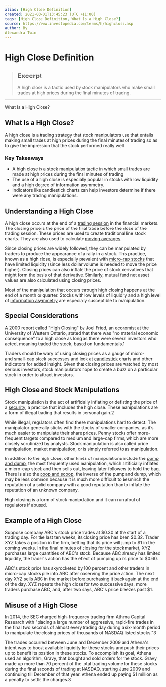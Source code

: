 ```yaml
---
alias: [High Close Definition]
created: 2021-03-01T13:45:23 (UTC +11:00)
tags: [High Close Definition, What Is a High Close?]
source: https://www.investopedia.com/terms/h/highclose.asp
author: By
Alexandra Twin
---
```


# High Close Definition

> ## Excerpt
> A high close is a tactic used by stock manipulators who make small trades at high prices during the final minutes of trading.

---

What Is a High Close?
## What Is a High Close?

A high close is a trading strategy that stock manipulators use that entails making small trades at high prices during the final minutes of trading so as to give the impression that the stock performed really well.

### Key Takeaways

-   A high close is a stock manipulation tactic in which small trades are made at high prices during the final minutes of trading.
-   The use of a high close is especially popular in stocks with low liquidity and a high degree of information asymmetry.
-   Indicators like candlestick charts can help investors determine if there were any trading manipulations.

## Understanding a High Close

A high close occurs at the end of a [trading session](https://www.investopedia.com/terms/t/tradingsession.asp) in the financial markets. The closing price is the price of the final trade before the close of the trading session. These prices are used to create traditional line stock charts. They are also used to calculate [moving averages](https://www.investopedia.com/terms/m/movingaverage.asp).

Since closing prices are widely followed, they can be manipulated by traders to produce the appearance of a rally in a stock. This practice, known as a high close, is especially prevalent with [micro-cap stocks](https://www.investopedia.com/terms/m/microcapstock.asp) that have limited liquidity (since less dollar volume is needed to move the price higher). Closing prices can also inflate the price of stock derivatives that might form the basis of that derivative. Similarly, mutual fund net asset values are also calculated using closing prices.

Most of the manipulation that occurs through high closing happens at the end of a month or quarter. Stocks with low levels of liquidity and a high level of [information asymmetry](https://www.investopedia.com/terms/a/asymmetricinformation.asp) are especially susceptible to manipulation.

## Special Considerations

A 2000 report called "High Closing" by Joel Fried, an economist at the University of Western Ontario, stated that there was "no material economic consequence" to a high close as long as there were several investors who acted, meaning traded the stock, based on fundamentals.1

Traders should be wary of using closing prices as a gauge of micro- and small-cap stock successes and look at [candlestick](https://www.investopedia.com/terms/c/candlestick.asp) charts and other indicators for added insight. Given that closing prices are watched by most serious investors, stock manipulators hope to create a buzz on a particular stock in order to attract investors.

## High Close and Stock Manipulations

Stock manipulation is the act of artificially inflating or deflating the price of a [security](https://www.investopedia.com/terms/s/security.asp), a practice that includes the high close. These manipulations are a form of illegal trading that results in personal gain.2

While illegal, regulators often find these manipulations hard to detect. The manipulator generally sticks with the stocks of smaller companies, as it’s much easier to manipulate their share prices. Penny stocks offer more-frequent targets compared to medium and large-cap firms, which are more closely scrutinized by analysts. Stock manipulation is also called price manipulation, market manipulation, or is simply referred to as manipulation.

In addition to the high close, other kinds of manipulations include the [pump and dump](https://www.investopedia.com/terms/p/pumpanddump.asp), the most frequently used manipulation, which artificially inflates a micro-cap stock and then sells out, leaving later followers to hold the bag. There is also the [poop and scoop](https://www.investopedia.com/terms/p/poopandscoop.asp), the inverse of the pump and dump, which may be less common because it is much more difficult to besmirch the reputation of a solid company with a good reputation than to inflate the reputation of an unknown company.

High closing is a form of stock manipulation and it can run afoul of regulators if abused.

## Example of a High Close

Suppose company ABC's stock price trades at $0.30 at the start of a trading day. For the last ten weeks, its closing price has been $0.32. Trader XYZ takes a position in the firm, betting that its price will jump to $1 in the coming weeks. In the final minutes of closing for the stock market, XYZ purchases large quantities of ABC's stock. Because ABC already has limited liquidity, the trader's action has the effect of pumping up its price to $0.60.

ABC's stock price has skyrocketed by 100 percent and other traders in micro-cap stocks pile into ABC after observing the price action. The next day XYZ sells ABC in the market before purchasing it back again at the end of the day. XYZ repeats the high close for two successive days, more traders purchase ABC, and, after two days, ABC's price breezes past $1.

## Misuse of a High Close

In 2014, the SEC charged high-frequency trading firm Athena Capital Research with "placing a large number of aggressive, rapid-fire trades in the final two seconds of almost every trading day during a six-month period to manipulate the closing prices of thousands of NASDAQ-listed stocks."3

The trades occurred between June and December 2009 and Athena's intent was to boost available liquidity for these stocks and push their prices up to benefit its position in these stocks. To accomplish its goal, Athena used an algorithm, Gravy, that bought and sold orders for the stock. Gravy made up more than 70 percent of the total trading volume for these stocks during the final seconds of trading at NASDAQ, starting June 2009 and continuing till December of that year. Athena ended up paying $1 million as a penalty to settle the charges.3
